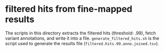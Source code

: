 # filtered hits from fine-mapped results

The scripts in this directory extracts the filtered hits (threshold: .99), fetch variant annotations, and write it into a file. `generate_filtered_hits.sh` is the script used to generate the results file (`filtered.hits.99.anno.joined.tsv`).
